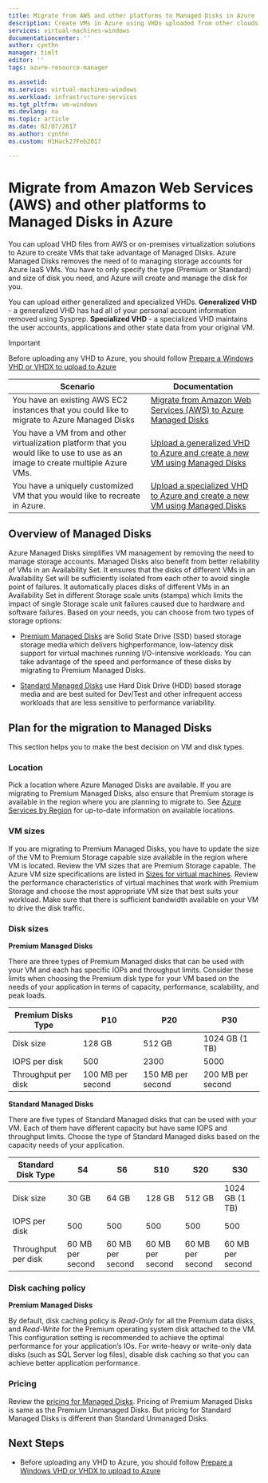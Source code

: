 ```yaml
---
title: Migrate from AWS and other platforms to Managed Disks in Azure | Microsoft Docs
description: Create VMs in Azure using VHDs uploaded from other clouds like AWS or other virtualization platforms and take advantage of Azure Managed Disks.
services: virtual-machines-windows
documentationcenter: ''
author: cynthn
manager: timlt
editor: ''
tags: azure-resource-manager

ms.assetid: 
ms.service: virtual-machines-windows
ms.workload: infrastructure-services
ms.tgt_pltfrm: vm-windows
ms.devlang: na
ms.topic: article
ms.date: 02/07/2017
ms.author: cynthn
ms.custom: H1Hack27Feb2017

---
```


# Migrate from Amazon Web Services (AWS) and other platforms to Managed Disks in Azure

You can upload VHD files from AWS or on-premises virtualization solutions to Azure to create VMs that take advantage of Managed Disks. Azure Managed Disks removes the need of to managing storage accounts for Azure IaaS VMs. You have to only specify the type (Premium or Standard) and size of disk you need, and Azure will create and manage the disk for you. 

You can upload either generalized and specialized VHDs. 
**Generalized VHD** - a generalized VHD has had all of your personal account information removed using Sysprep. 
**Specialized VHD** - a specialized VHD maintains the user accounts, applications and other state data from your original VM. 

> [!IMPORTANT]
> Before uploading any VHD to Azure, you should follow [Prepare a Windows VHD or VHDX to upload to Azure](prepare-for-upload-vhd-image.md?toc=%2fazure%2fvirtual-machines%2fwindows%2ftoc.json)
>
>


| Scenario                                                                                                                         | Documentation                                                                                                                       |
|----------------------------------------------------------------------------------------------------------------------------------|-------------------------------------------------------------------------------------------------------------------------------------|
| You have an existing AWS EC2 instances that you could like to migrate to Azure Managed Disks                                     | [Migrate from Amazon Web Services (AWS) to Azure Managed Disks](aws-to-azure.md)                           |
| You have a VM from and other virtualization platform that you would like to use to use as an image to create multiple Azure VMs. | [Upload a generalized VHD to Azure and create a new VM using Managed Disks](../virtual-machines-windows-upload-generalized-managed.md) |
| You have a uniquely customized VM that you would like to recreate in Azure.                                                      | [Upload a specialized VHD to Azure and create a new VM using Managed Disks](../virtual-machines-windows-upload-specialized.md)         |


## Overview of Managed Disks

Azure Managed Disks simplifies VM management by removing the need to manage storage accounts. Managed Disks also benefit from better reliability of VMs in an Availability Set. It ensures that the disks of different VMs in an Availability Set will be sufficiently isolated from each other to avoid single point of failures. It automatically places disks of different VMs in an Availability Set in different Storage scale units (stamps) which limits the impact of single Storage scale unit failures caused due to hardware and software failures. 
Based on your needs, you can choose from two types of storage options: 
 
- [Premium Managed Disks](../../storage/storage-premium-storage.md) are Solid State Drive (SSD) based storage storage media which delivers highperformance, low-latency disk support for virtual machines running I/O-intensive workloads. You can take advantage of the speed and performance of these disks by migrating to Premium Managed Disks.  

- [Standard Managed Disks](../../storage/storage-standard-storage.md) use Hard Disk Drive (HDD) based storage media and are best suited for Dev/Test and other infrequent access workloads that are less sensitive to performance variability.  

## Plan for the migration to Managed Disks

This section helps you to make the best decision on VM and disk types.


### Location

Pick a location where Azure Managed Disks are available. If you are migrating to Premium Managed Disks, also ensure that Premium storage is available in the region where you are planning to migrate to. See [Azure Services by Region](https://azure.microsoft.com/regions/#services) for up-to-date information on available locations.

### VM sizes

If you are migrating to Premium Managed Disks, you have to update the size of the VM to Premium Storage capable size available in the region where VM is located. Review the VM sizes that are Premium Storage capable. The Azure VM size specifications are listed in [Sizes for virtual machines](../virtual-machines-windows-sizes.md).
Review the performance characteristics of virtual machines that work with Premium Storage and choose the most appropriate VM size that best suits your workload. Make sure that there is sufficient bandwidth available on your VM to drive the disk traffic.

### Disk sizes

**Premium Managed Disks**

There are three types of Premium Managed disks that can be used with your VM and each has specific IOPs and throughput limits. Consider these limits when choosing the Premium disk type for your VM based on the needs of your application in terms of capacity, performance, scalability, and peak loads.

| Premium Disks Type  | P10               | P20               | P30               |
|---------------------|-------------------|-------------------|-------------------|
| Disk size           | 128 GB            | 512 GB            | 1024 GB (1 TB)    |
| IOPS per disk       | 500               | 2300              | 5000              |
| Throughput per disk | 100 MB per second | 150 MB per second | 200 MB per second |

**Standard Managed Disks**

There are five types of Standard Managed disks that can be used with your VM. Each of them have different capacity but have same IOPS and throughput limits. Choose the type of Standard Managed disks based on the capacity needs of your application.

| Standard Disk Type  | S4               | S6               | S10              | S20              | S30              |
|---------------------|------------------|------------------|------------------|------------------|------------------|
| Disk size           | 30 GB            | 64 GB            | 128 GB           | 512 GB           | 1024 GB (1 TB)   |
| IOPS per disk       | 500              | 500              | 500              | 500              | 500              |
| Throughput per disk | 60 MB per second | 60 MB per second | 60 MB per second | 60 MB per second | 60 MB per second |

### Disk caching policy 

**Premium Managed Disks**

By default, disk caching policy is *Read-Only* for all the Premium data disks, and *Read-Write* for the Premium operating system disk attached to the VM. This configuration setting is recommended to achieve the optimal performance for your application’s IOs. For write-heavy or write-only data disks (such as SQL Server log files), disable disk caching so that you can achieve better application performance.

### Pricing

Review the [pricing for Managed Disks](https://azure.microsoft.com/en-us/pricing/details/managed-disks/). Pricing of Premium Managed Disks is same as the Premium Unmanaged Disks. But pricing for Standard Managed Disks is different than Standard Unmanaged Disks.


## Next Steps

- Before uploading any VHD to Azure, you should follow [Prepare a Windows VHD or VHDX to upload to Azure](prepare-for-upload-vhd-image.md?toc=%2fazure%2fvirtual-machines%2fwindows%2ftoc.json)
